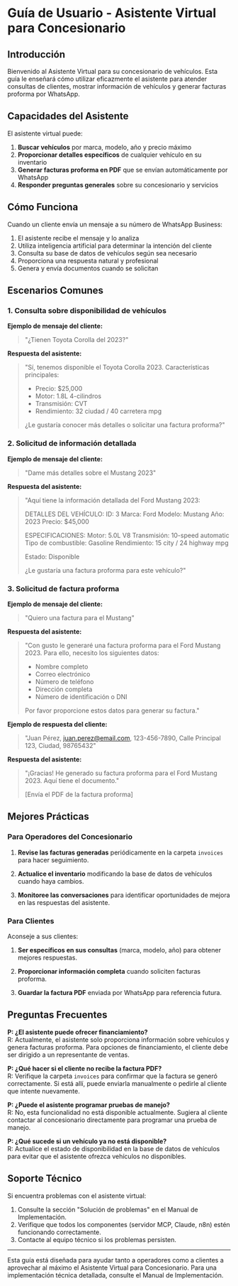# Guía de Usuario - Asistente Virtual para Concesionario

## Introducción

Bienvenido al Asistente Virtual para su concesionario de vehículos. Esta guía le enseñará cómo utilizar eficazmente el asistente para atender consultas de clientes, mostrar información de vehículos y generar facturas proforma por WhatsApp.

## Capacidades del Asistente

El asistente virtual puede:

1. **Buscar vehículos** por marca, modelo, año y precio máximo
2. **Proporcionar detalles específicos** de cualquier vehículo en su inventario
3. **Generar facturas proforma en PDF** que se envían automáticamente por WhatsApp
4. **Responder preguntas generales** sobre su concesionario y servicios

## Cómo Funciona

Cuando un cliente envía un mensaje a su número de WhatsApp Business:

1. El asistente recibe el mensaje y lo analiza
2. Utiliza inteligencia artificial para determinar la intención del cliente
3. Consulta su base de datos de vehículos según sea necesario
4. Proporciona una respuesta natural y profesional
5. Genera y envía documentos cuando se solicitan

## Escenarios Comunes

### 1. Consulta sobre disponibilidad de vehículos

**Ejemplo de mensaje del cliente:**
> "¿Tienen Toyota Corolla del 2023?"

**Respuesta del asistente:**
> "Sí, tenemos disponible el Toyota Corolla 2023. Características principales:
> - Precio: $25,000
> - Motor: 1.8L 4-cilindros
> - Transmisión: CVT
> - Rendimiento: 32 ciudad / 40 carretera mpg
> 
> ¿Le gustaría conocer más detalles o solicitar una factura proforma?"

### 2. Solicitud de información detallada

**Ejemplo de mensaje del cliente:**
> "Dame más detalles sobre el Mustang 2023"

**Respuesta del asistente:**
> "Aquí tiene la información detallada del Ford Mustang 2023:
>
> DETALLES DEL VEHÍCULO:
> ID: 3
> Marca: Ford
> Modelo: Mustang
> Año: 2023
> Precio: $45,000
> 
> ESPECIFICACIONES:
> Motor: 5.0L V8
> Transmisión: 10-speed automatic
> Tipo de combustible: Gasoline
> Rendimiento: 15 city / 24 highway mpg
>
> Estado: Disponible
>
> ¿Le gustaría una factura proforma para este vehículo?"

### 3. Solicitud de factura proforma

**Ejemplo de mensaje del cliente:**
> "Quiero una factura para el Mustang"

**Respuesta del asistente:**
> "Con gusto le generaré una factura proforma para el Ford Mustang 2023. Para ello, necesito los siguientes datos:
>
> - Nombre completo
> - Correo electrónico
> - Número de teléfono
> - Dirección completa
> - Número de identificación o DNI
>
> Por favor proporcione estos datos para generar su factura."

**Ejemplo de respuesta del cliente:**
> "Juan Pérez, juan.perez@email.com, 123-456-7890, Calle Principal 123, Ciudad, 98765432"

**Respuesta del asistente:**
> "¡Gracias! He generado su factura proforma para el Ford Mustang 2023. Aquí tiene el documento."
>
> [Envía el PDF de la factura proforma]

## Mejores Prácticas

### Para Operadores del Concesionario

1. **Revise las facturas generadas** periódicamente en la carpeta `invoices` para hacer seguimiento.

2. **Actualice el inventario** modificando la base de datos de vehículos cuando haya cambios.

3. **Monitoree las conversaciones** para identificar oportunidades de mejora en las respuestas del asistente.

### Para Clientes

Aconseje a sus clientes:

1. **Ser específicos en sus consultas** (marca, modelo, año) para obtener mejores respuestas.

2. **Proporcionar información completa** cuando soliciten facturas proforma.

3. **Guardar la factura PDF** enviada por WhatsApp para referencia futura.

## Preguntas Frecuentes

**P: ¿El asistente puede ofrecer financiamiento?**  
R: Actualmente, el asistente solo proporciona información sobre vehículos y genera facturas proforma. Para opciones de financiamiento, el cliente debe ser dirigido a un representante de ventas.

**P: ¿Qué hacer si el cliente no recibe la factura PDF?**  
R: Verifique la carpeta `invoices` para confirmar que la factura se generó correctamente. Si está allí, puede enviarla manualmente o pedirle al cliente que intente nuevamente.

**P: ¿Puede el asistente programar pruebas de manejo?**  
R: No, esta funcionalidad no está disponible actualmente. Sugiera al cliente contactar al concesionario directamente para programar una prueba de manejo.

**P: ¿Qué sucede si un vehículo ya no está disponible?**  
R: Actualice el estado de disponibilidad en la base de datos de vehículos para evitar que el asistente ofrezca vehículos no disponibles.

## Soporte Técnico

Si encuentra problemas con el asistente virtual:

1. Consulte la sección "Solución de problemas" en el Manual de Implementación.
2. Verifique que todos los componentes (servidor MCP, Claude, n8n) estén funcionando correctamente.
3. Contacte al equipo técnico si los problemas persisten.

---

Esta guía está diseñada para ayudar tanto a operadores como a clientes a aprovechar al máximo el Asistente Virtual para Concesionario. Para una implementación técnica detallada, consulte el Manual de Implementación.
